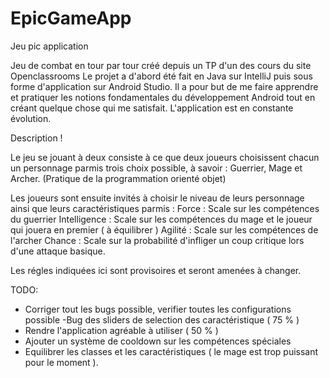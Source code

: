 # EpicGameApp
Jeu pic application

Jeu de combat en tour par tour créé depuis un TP d'un des cours du site Openclassrooms
Le projet a d'abord été fait en Java sur IntelliJ puis sous forme d'application sur Android Studio.
Il a pour but de me faire apprendre et pratiquer les notions fondamentales du développement Android tout en créant quelque chose qui me satisfait.
L'application est en constante évolution.

Description !

Le jeu se jouant à deux consiste à ce que deux joueurs choisissent chacun un personnage parmis trois choix possible, à savoir : 
Guerrier, Mage et Archer. (Pratique de la programmation orienté objet)

Les joueurs sont ensuite invités à choisir le niveau de leurs personnage ainsi que leurs caractéristiques parmis :
  Force : Scale sur les compétences du guerrier
  Intelligence : Scale sur les compétences du mage et le joueur qui jouera en premier ( à équilibrer )
  Agilité : Scale sur les compétences de l'archer
  Chance : Scale sur la probabilité d'infliger un coup critique lors d'une attaque basique.
  
  Les régles indiquées ici sont provisoires et seront amenées à changer.
  
  TODO: 
  
  - Corriger tout les bugs possible, verifier toutes les configurations possible
      -Bug des sliders de selection des caractéristique ( 75 % )
  - Rendre l'application agréable à utiliser ( 50 % )
  - Ajouter un système de cooldown sur les compétences spéciales
  - Equilibrer les classes et les caractéristiques ( le mage est trop puissant pour le moment ).
  
